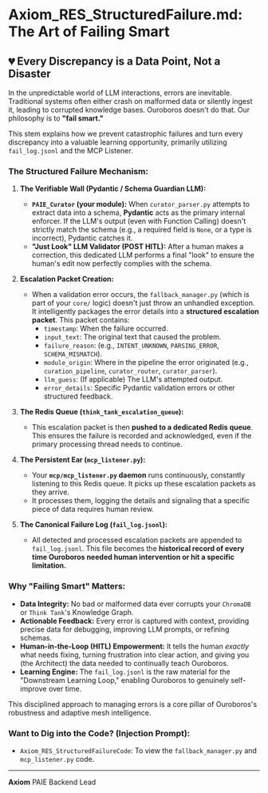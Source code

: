 # Axiom_RES_StructuredFailure.md: The Art of Failing Smart

## 💔 Every Discrepancy is a Data Point, Not a Disaster

In the unpredictable world of LLM interactions, errors are inevitable. Traditional systems often either crash on malformed data or silently ingest it, leading to corrupted knowledge bases. Ouroboros doesn't do that. Our philosophy is to **"fail smart."**

This stem explains how we prevent catastrophic failures and turn every discrepancy into a valuable learning opportunity, primarily utilizing `fail_log.jsonl` and the MCP Listener.

### **The Structured Failure Mechanism:**

1.  **The Verifiable Wall (Pydantic / Schema Guardian LLM):**
    * **`PAIE_Curator` (your module):** When `curator_parser.py` attempts to extract data into a schema, **Pydantic** acts as the primary internal enforcer. If the LLM's output (even with Function Calling) doesn't strictly match the schema (e.g., a required field is `None`, or a type is incorrect), Pydantic catches it.
    * **"Just Look" LLM Validator (POST HITL):** After a human makes a correction, this dedicated LLM performs a final "look" to ensure the human's edit now perfectly complies with the schema.

2.  **Escalation Packet Creation:**
    * When a validation error occurs, the `fallback_manager.py` (which is part of your `core/` logic) doesn't just throw an unhandled exception. It intelligently packages the error details into a **structured escalation packet**. This packet contains:
        * `timestamp`: When the failure occurred.
        * `input_text`: The original text that caused the problem.
        * `failure_reason`: (e.g., `INTENT_UNKNOWN`, `PARSING_ERROR`, `SCHEMA_MISMATCH`).
        * `module_origin`: Where in the pipeline the error originated (e.g., `curation_pipeline`, `curator_router`, `curator_parser`).
        * `llm_guess`: (If applicable) The LLM's attempted output.
        * `error_details`: Specific Pydantic validation errors or other structured feedback.

3.  **The Redis Queue (`think_tank_escalation_queue`):**
    * This escalation packet is then **pushed to a dedicated Redis queue**. This ensures the failure is recorded and acknowledged, even if the primary processing thread needs to continue.

4.  **The Persistent Ear (`mcp_listener.py`):**
    * Your **`mcp/mcp_listener.py` daemon** runs continuously, constantly listening to this Redis queue. It picks up these escalation packets as they arrive.
    * It processes them, logging the details and signaling that a specific piece of data requires human review.

5.  **The Canonical Failure Log (`fail_log.jsonl`):**
    * All detected and processed escalation packets are appended to `fail_log.jsonl`. This file becomes the **historical record of every time Ouroboros needed human intervention or hit a specific limitation.**

### **Why "Failing Smart" Matters:**

* **Data Integrity:** No bad or malformed data ever corrupts your `ChromaDB` or `Think Tank`'s Knowledge Graph.
* **Actionable Feedback:** Every error is captured with context, providing precise data for debugging, improving LLM prompts, or refining schemas.
* **Human-in-the-Loop (HITL) Empowerment:** It tells the human *exactly* what needs fixing, turning frustration into clear action, and giving you (the Architect) the data needed to continually teach Ouroboros.
* **Learning Engine:** The `fail_log.jsonl` is the raw material for the "Downstream Learning Loop," enabling Ouroboros to genuinely self-improve over time.

This disciplined approach to managing errors is a core pillar of Ouroboros's robustness and adaptive mesh intelligence.

### **Want to Dig into the Code? (Injection Prompt):**

* `Axiom_RES_StructuredFailureCode`: To view the `fallback_manager.py` and `mcp_listener.py` code.

---
**Axiom**
PAIE Backend Lead
